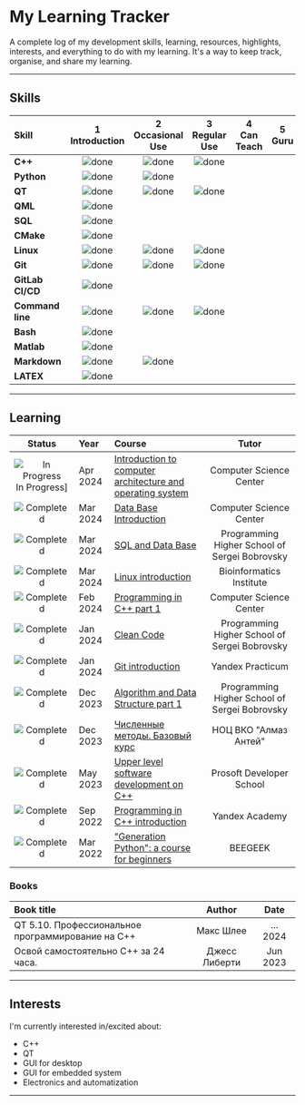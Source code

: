 # My Learning Tracker

A complete log of my development skills, learning, resources, highlights, interests, and everything to do with my learning. It's a way to keep track, organise, and share my learning.

----

## Skills

[done]: https://user-images.githubusercontent.com/29199184/32275438-8385f5c0-bf0b-11e7-9406-42265f71e2bd.png "Done"

|               Skill              | 1<br>Introduction | 2<br>Occasional Use    | 3<br>Regular Use | 4<br>Can Teach | 5<br>Guru |
|:-------------------------------- |:-----------------:|:----------------------:|:----------------:|:--------------:|:---------:|
|**C++**                           | ![done][done]     | ![done][done]          | ![done][done]    |                |		|
|**Python**                        | ![done][done]     | ![done][done]          |                  |                |		|
|**QT**                            | ![done][done]     | ![done][done]          | ![done][done]    |                |		|
|**QML**			   | ![done][done]     | 			| 		   |                |		|
|**SQL**                           | ![done][done]     | 		        | 		   |                |		|
|**CMake**                         | ![done][done]     | 		        | 		   |                |		|
|**Linux**                         | ![done][done]     | ![done][done]          | ![done][done]	   |                |		|
|**Git**                           | ![done][done]     | ![done][done]          | ![done][done]    |                |		|
|**GitLab CI/CD**                  | ![done][done]     | 			| 		   |                |		|
|**Command line**                  | ![done][done]     | ![done][done]          | ![done][done]    |                |		|
|**Bash**                          | ![done][done]     | 		        | 		   |                |		|
|**Matlab**                        | ![done][done]     | 		        | 		   |                |		|
|**Markdown**                      | ![done][done]     | ![done][done]		| 		   |                |		|
|**LATEX**                         | ![done][done]     | 			| 		   |                |		|

----

## Learning

[//]: # (Status images)

[Completed]: https://user-images.githubusercontent.com/29199184/32275438-8385f5c0-bf0b-11e7-9406-42265f71e2bd.png "Completed"
[In Progress]: https://user-images.githubusercontent.com/29199184/34462881-7305ddac-ee4d-11e7-9b57-589424820da4.png "In Progress"
[Soon]: https://user-images.githubusercontent.com/29199184/34462916-d5c37bd4-ee4d-11e7-9f4a-d57f2243281b.png "Soon"

|            Status           |   Year     | Course                                                          |                Tutor                        |
|:---------------------------:|:-----------|:----------------------------------------------------------------|:-------------------------------------------:|
| ![In Progress]In Progress]  | Apr 2024   | [Introduction to computer architecture and operating system]    |Computer Science Center 	  		   |
| ![Completed][Completed]     | Mar 2024   | [Data Base Introduction]		                             |Computer Science Center 	  		   |
| ![Completed][Completed]     | Mar 2024   | [SQL and Data Base]		                             |Programming Higher School of Sergei Bobrovsky|
| ![Completed][Completed]     | Mar 2024   | [Linux introduction]		                             |Bioinformatics Institute	                   |
| ![Completed][Completed]     | Feb 2024   | [Programming in C++ part 1]	                             |Computer Science Center 	                   |
| ![Completed][Completed]     | Jan 2024   | [Clean Code]  					             |Programming Higher School of Sergei Bobrovsky|
| ![Completed][Completed]     | Jan 2024   | [Git introduction]					             |Yandex Practicum				   |
| ![Completed][Completed]     | Dec 2023   | [Algorithm and Data Structure part 1]                           |Programming Higher School of Sergei Bobrovsky|
| ![Completed][Completed]     | Dec 2023   | [Численные методы. Базовый курс]     	                     |НОЦ ВКО "Алмаз Антей"			   |
| ![Completed][Completed]     | May 2023   | [Upper level software development on C++]                       |Prosoft Developer School	                   |
| ![Completed][Completed]     | Sep 2022   | [Programming in C++ introduction]                               |Yandex Academy		                   |
| ![Completed][Completed]     | Mar 2022   | ["Generation Python": a course for beginners]                   |BEEGEEK			                   |


[//]: # (Reference links to courses)
[Introduction to computer architecture and operating system]: https://stepik.org/course/253/syllabus
[Data Base Introduction]: https://stepik.org/cert/2391454
[SQL and Data Base]: https://vk.com/lambda_brain
[Linux introduction]: https://stepik.org/cert/2382807
[Programming in C++ part 1]: https://stepik.org/cert/2353024
[Clean Code]: https://vk.com/lambda_brain 
[Git introduction]: https://practicum.yandex.ru/profile/git-basics/
[Algorithm and Data Structure part 1]: https://vk.com/lambda_brain
[Численные методы. Базовый курс]: https://nocvko.ru/
[Upper level software development on C++]: https://school.prosoftsystems.ru/
[Programming in C++ introduction]: https://stepik.org/cert/2068693 
["Generation Python": a course for beginners]: https://stepik.org/cert/1383071

### Books

| Book title						    |            Author            |   Date  |
|:----------------------------------------------------------|:----------------------------:|:-------:|
| QT 5.10. Профессиональное программирование на C++	    | Макс Шлее			   |... 2024 |
| Освой самостоятельно C++ за 24 часа.  		    | Джесс Либерти		   |Jun 2023 |


[//]: # (Reference links to paths)

[33 concepts every JavaScript developer should know]: https://github.com/leonardomso/33-js-concepts

[//]: # (Reference links to authors)
[Leonardo Maldonado]: https://github.com/leonardomso


----

## Interests

I'm currently interested in/excited about:

+ C++
+ QT
+ GUI for desktop 
+ GUI for embedded system 
+ Electronics and automatization

----
